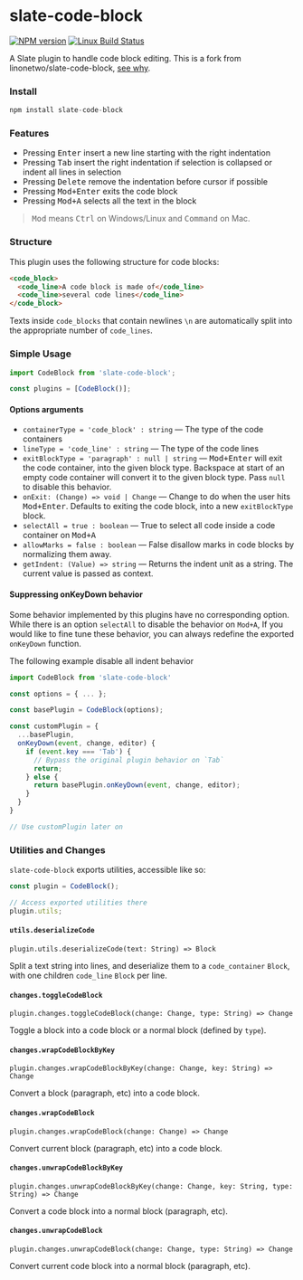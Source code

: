 # slate-code-block

[![NPM version](https://badge.fury.io/js/slate-code-block.svg)](http://badge.fury.io/js/slate-code-block)
[![Linux Build Status](https://travis-ci.org/linonetwo/slate-code-block.png?branch=master)](https://travis-ci.org/linonetwo/slate-code-block)

A Slate plugin to handle code block editing. This is a fork from linonetwo/slate-code-block, [see why](https://github.com/GitbookIO/slate/blob/master/Readme.md).

### Install

```js
npm install slate-code-block
```

### Features

- Pressing <kbd>Enter</kbd> insert a new line starting with the right indentation
- Pressing <kbd>Tab</kbd> insert the right indentation if selection is collapsed or indent all lines in selection
- Pressing <kbd>Delete</kbd> remove the indentation before cursor if possible
- Pressing <kbd>Mod+Enter</kbd> exits the code block
- Pressing <kbd>Mod+A</kbd> selects all the text in the block

> <kbd>Mod</kbd> means <kbd>Ctrl</kbd> on Windows/Linux and <kbd>Command</kbd> on Mac.

### Structure

This plugin uses the following structure for code blocks:

```html
<code_block>
  <code_line>A code block is made of</code_line>
  <code_line>several code lines</code_line>
</code_block>
```

Texts inside `code_blocks` that contain newlines `\n` are automatically split into the appropriate number of `code_lines`.

### Simple Usage

```js
import CodeBlock from 'slate-code-block';

const plugins = [CodeBlock()];
```

#### Options arguments

- `containerType = 'code_block' : string` — The type of the code containers
- `lineType = 'code_line' : string` — The type of the code lines
- `exitBlockType = 'paragraph' : null | string` — <kbd>Mod+Enter</kbd> will exit the code container, into the given block type. Backspace at start of an empty code container will convert it to the given block type. Pass `null` to disable this behavior.
- `onExit: (Change) => void | Change` — Change to do when the user hits <kbd>Mod+Enter</kbd>. Defaults to exiting the code block, into a new `exitBlockType` block.
- `selectAll = true : boolean` — True to select all code inside a code container on <kbd>Mod+A</kbd>
- `allowMarks = false : boolean` — False disallow marks in code blocks by normalizing them away.
- `getIndent: (Value) => string` — Returns the indent unit as a string. The current value is passed as context.

#### Suppressing onKeyDown behavior

Some behavior implemented by this plugins have no corresponding option. While there is an option `selectAll` to disable the behavior on `Mod+A`, If you would like to fine tune these behavior, you can always redefine the exported `onKeyDown` function.

The following example disable all indent behavior

```js
import CodeBlock from 'slate-code-block'

const options = { ... };

const basePlugin = CodeBlock(options);

const customPlugin = {
  ...basePlugin,
  onKeyDown(event, change, editor) {
    if (event.key === 'Tab') {
      // Bypass the original plugin behavior on `Tab`
      return;
    } else {
      return basePlugin.onKeyDown(event, change, editor);
    }
  }
}

// Use customPlugin later on
```

### Utilities and Changes

`slate-code-block` exports utilities, accessible like so:

```js
const plugin = CodeBlock();

// Access exported utilities there
plugin.utils;
```

#### `utils.deserializeCode`

`plugin.utils.deserializeCode(text: String) => Block`

Split a text string into lines, and deserialize them to a `code_container` `Block`, with one children `code_line` `Block` per line.

#### `changes.toggleCodeBlock`

`plugin.changes.toggleCodeBlock(change: Change, type: String) => Change`

Toggle a block into a code block or a normal block (defined by `type`).

#### `changes.wrapCodeBlockByKey`

`plugin.changes.wrapCodeBlockByKey(change: Change, key: String) => Change`

Convert a block (paragraph, etc) into a code block.

#### `changes.wrapCodeBlock`

`plugin.changes.wrapCodeBlock(change: Change) => Change`

Convert current block (paragraph, etc) into a code block.

#### `changes.unwrapCodeBlockByKey`

`plugin.changes.unwrapCodeBlockByKey(change: Change, key: String, type: String) => Change`

Convert a code block into a normal block (paragraph, etc).

#### `changes.unwrapCodeBlock`

`plugin.changes.unwrapCodeBlock(change: Change, type: String) => Change`

Convert current code block into a normal block (paragraph, etc).
